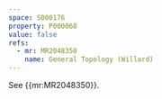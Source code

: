 ```yaml
---
space: S000176
property: P000068
value: false
refs:
  - mr: MR2048350
    name: General Topology (Willard)
---
```


See {{mr:MR2048350}}.

